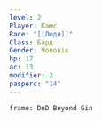 ```yaml
---
level: 2
Player: Камс
Race: "[[Люди]]"
Class: Бард
Gender: Чоловік
hp: 17
ac: 13
modifier: 2
pasperc: "14"
---
```


```custom-frames
frame: DnD Beyond Gin
```